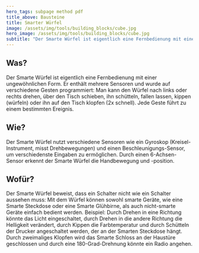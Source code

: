 ```yaml
---
hero_tags: subpage method pdf
title_above: Bausteine
title: Smarter Würfel
image: /assets/img/tools/building_blocks/cube.jpg
hero_image: /assets/img/tools/building_blocks/cube.jpg
subtitle: "Der Smarte Würfel ist eigentlich eine Fernbedienung mit einer ungewöhnlichen Form. Er enthält mehrere Sensoren und wurde auf verschiedene Gesten programmiert: Man kann den Würfel nach links oder rechts drehen, über den Tisch schieben, ihn schütteln, fallen lassen, kippen (würfeln) oder ihn auf den Tisch klopfen (2x schnell). Jede Geste führt zu einem bestimmten Ereignis."
---
```


## Was?

Der Smarte Würfel ist eigentlich eine Fernbedienung mit einer ungewöhnlichen Form. Er enthält mehrere Sensoren und wurde auf verschiedene Gesten programmiert: Man kann den Würfel nach links oder rechts drehen, über den Tisch schieben, ihn schütteln, fallen lassen, kippen (würfeln) oder ihn auf den Tisch klopfen (2x schnell). Jede Geste führt zu einem bestimmten Ereignis.

## Wie?

Der Smarte Würfel nutzt verschiedene Sensoren wie ein Gyroskop (Kreisel-Instrument, misst Drehbewegungen) und einen Beschleunigungs-Sensor, um verschiedenste Eingaben zu ermöglichen. Durch einen 6-Achsen-Sensor erkennt der Smarte Würfel die Handbewegung und -position.

## Wofür?

Der Smarte Würfel beweist, dass ein Schalter nicht wie ein Schalter aussehen muss: Mit dem Würfel können sowohl smarte Geräte, wie eine Smarte Steckdose oder eine Smarte Glühbirne, als auch nicht-smarte Geräte einfach bedient werden. Beispiel: Durch Drehen in eine Richtung könnte das Licht eingeschaltet, durch Drehen in die andere Richtung die Helligkeit verändert, durch Kippen die Farbtemperatur und durch Schütteln der Drucker angeschaltet werden, der an der Smarten Steckdose hängt. Durch zweimaliges Klopfen wird das Smarte Schloss an der Haustüre geschlossen und durch eine 180-Grad-Drehnung könnte ein Radio angehen.
